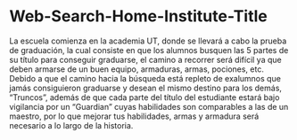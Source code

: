 # Web-Search-Home-Institute-Title
La escuela comienza en la academia UT, donde se llevará a cabo la prueba de graduación, la cual consiste en que los alumnos busquen las 5 partes de su título para conseguir graduarse, el camino a recorrer será difícil ya que deben armarse de un buen equipo, armaduras, armas, pociones, etc. Debido a que el camino hacia la búsqueda está repleto de exalumnos que jamás consiguieron graduarse y desean el mismo destino para los demás, “Truncos”, además de que cada parte del título del estudiante estará bajo vigilancia por un “Guardian” cuyas habilidades son comparables a las de un maestro, por lo que mejorar tus habilidades, armas y armadura será necesario a lo largo de la historia.
